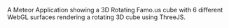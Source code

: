 A Meteor Application showing a 3D Rotating Famo.us cube with 6 different WebGL surfaces rendering a rotating 3D cube using ThreeJS.

